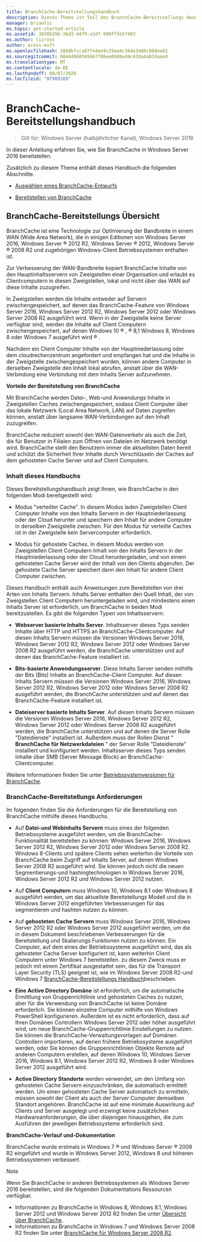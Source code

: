 ```yaml
---
title: BranchCache-Bereitstellungshandbuch
description: Dieses Thema ist Teil des BranchCache-Bereitstellungs Handbuchs für Windows Server 2016, das zeigt, wie BranchCache im Modus für verteilte und gehostete Caches bereitgestellt wird, um die WAN-Bandbreitenauslastung in Zweigniederlassungen zu optimieren.
manager: brianlic
ms.topic: get-started-article
ms.assetid: 3830b356-36d3-44f9-a1d7-990ff3e57403
ms.author: lizross
author: eross-msft
ms.openlocfilehash: 2868bfcca87f44ee9c29aa4c36de3486c660ee62
ms.sourcegitcommit: 68444968565667f86ee0586ed4c43da4ab24aaed
ms.translationtype: MT
ms.contentlocale: de-DE
ms.lasthandoff: 08/07/2020
ms.locfileid: "87989169"
---
```

# <a name="branchcache-deployment-guide"></a>BranchCache-Bereitstellungshandbuch

>Gilt für: Windows Server (halbjährlicher Kanal), Windows Server 2016

In dieser Anleitung erfahren Sie, wie Sie BranchCache in Windows Server 2016 bereitstellen.

Zusätzlich zu diesem Thema enthält dieses Handbuch die folgenden Abschnitte.

-   [Auswählen eines BranchCache-Entwurfs](../../branchcache/plan/Choosing-a-BranchCache-Design.md)

-   [Bereitstellen von BranchCache](../../branchcache/deploy/Deploy-BranchCache.md)

## <a name="branchcache-deployment-overview"></a>BranchCache-Bereitstellungs Übersicht

BranchCache ist eine Technologie zur Optimierung der Bandbreite in einem WAN (Wide Area Network), die in einigen Editionen von Windows Server 2016, Windows Server &reg; 2012 R2, Windows Server &reg; 2012, Windows Server &reg; 2008 R2 und zugehörigen Windows-Client Betriebssystemen enthalten ist.

Zur Verbesserung der WAN-Bandbreite kopiert BranchCache Inhalte von den Hauptinhaltsservern von Zweigstellen einer Organisation und erlaubt es Clientcomputern in diesen Zweigstellen, lokal und nicht über das WAN auf diese Inhalte zuzugreifen.

In Zweigstellen werden die Inhalte entweder auf Servern zwischengespeichert, auf denen das BranchCache-Feature von Windows Server 2016, Windows Server 2012 R2, Windows Server 2012 oder Windows Server 2008 R2 ausgeführt wird. Wenn in der Zweigstelle keine Server verfügbar sind, werden die Inhalte auf Client Computern zwischengespeichert, auf denen Windows 10 &reg; , &reg; 8,1 Windows 8, Windows 8 oder Windows 7 ausgeführt wird &reg; .

Nachdem ein Client Computer Inhalte von der Hauptniederlassung oder dem cloudrechenzentrum angefordert und empfangen hat und die Inhalte in der Zweigstelle zwischengespeichert wurden, können andere Computer in derselben Zweigstelle den Inhalt lokal abrufen, anstatt über die WAN-Verbindung eine Verbindung mit dem Inhalts Server aufzunehmen.

**Vorteile der Bereitstellung von BranchCache**

Mit BranchCache werden Datei-, Web-und Anwendungs Inhalte in Zweigstellen Caches zwischengespeichert, sodass Client Computer über das lokale Netzwerk (Local Area Network, LAN) auf Daten zugreifen können, anstatt über langsame WAN-Verbindungen auf den Inhalt zuzugreifen.

BranchCache reduziert sowohl den WAN-Datenverkehr als auch die Zeit, die für Benutzer in Filialen zum Öffnen von Dateien im Netzwerk benötigt wird.  BranchCache stellt den Benutzern immer die aktuellsten Daten bereit und schützt die Sicherheit Ihrer Inhalte durch Verschlüsseln der Caches auf dem gehosteten Cache Server und auf Client Computern.

### <a name="what-this-guide-provides"></a>Inhalt dieses Handbuchs
Dieses Bereitstellungshandbuch zeigt Ihnen, wie BranchCache in den folgenden Modi bereitgestellt wird:

-   Modus "verteilter Cache". In diesem Modus laden Zweigstellen Client Computer Inhalte von den Inhalts Servern in der Hauptniederlassung oder der Cloud herunter und speichern den Inhalt für andere Computer in derselben Zweigstelle zwischen. Für den Modus für verteilte Caches ist in der Zweigstelle kein Servercomputer erforderlich.

-   Modus für gehostete Caches. In diesem Modus werden von Zweigstellen Client Computern Inhalt von den Inhalts Servern in der Hauptniederlassung oder der Cloud heruntergeladen, und von einem gehosteten Cache Server wird der Inhalt von den Clients abgerufen. Der gehostete Cache Server speichert dann den Inhalt für andere Client Computer zwischen.

Dieses Handbuch enthält auch Anweisungen zum Bereitstellen von drei Arten von Inhalts Servern. Inhalts Server enthalten den Quell Inhalt, der von Zweigstellen Client Computern heruntergeladen wird, und mindestens einen Inhalts Server ist erforderlich, um BranchCache in beiden Modi bereitzustellen. Es gibt die folgenden Typen von Inhaltsservern:

-   **Webserver basierte Inhalts Server**. Inhaltsserver dieses Typs senden Inhalte über HTTP und HTTPS an BranchCache-Clientcomputer. Auf diesen Inhalts Servern müssen die Versionen Windows Server 2016, Windows Server 2012 R2, Windows Server 2012 oder Windows Server 2008 R2 ausgeführt werden, die BranchCache unterstützen und auf denen das BranchCache-Feature installiert ist.

-   **Bits-basierte Anwendungsserver**. Diese Inhalts Server senden mithilfe der Bits (Bits) Inhalte an BranchCache-Client Computer. Auf diesen Inhalts Servern müssen die Versionen Windows Server 2016, Windows Server 2012 R2, Windows Server 2012 oder Windows Server 2008 R2 ausgeführt werden, die BranchCache unterstützen und auf denen das BranchCache-Feature installiert ist.

-   **Dateiserver basierte Inhalts Server**. Auf diesen Inhalts Servern müssen die Versionen Windows Server 2016, Windows Server 2012 R2, Windows Server 2012 oder Windows Server 2008 R2 ausgeführt werden, die BranchCache unterstützen und auf denen die Server Rolle "Dateidienste" installiert ist. Außerdem muss der Rollen Dienst " **BranchCache für Netzwerkdateien** " der Server Rolle "Dateidienste" installiert und konfiguriert werden. Inhaltsserver dieses Typs senden Inhalte über SMB (Server Message Block) an BranchCache-Clientcomputer.

Weitere Informationen finden Sie unter [Betriebssystemversionen für BranchCache](../branchcache.md#bkmk_os).

### <a name="branchcache-deployment-requirements"></a>BranchCache-Bereitstellungs Anforderungen

Im folgenden finden Sie die Anforderungen für die Bereitstellung von BranchCache mithilfe dieses Handbuchs.

-   Auf **Datei-und Webinhalts Servern** muss eines der folgenden Betriebssysteme ausgeführt werden, um die BranchCache-Funktionalität bereitstellen zu können: Windows Server 2016, Windows Server 2012 R2, Windows Server 2012 oder Windows Server 2008 R2. Windows 8-Clients und spätere Clients sehen weiterhin die Vorteile von BranchCache beim Zugriff auf Inhalts Server, auf denen Windows Server 2008 R2 ausgeführt wird. Sie können jedoch nicht die neuen Segmentierungs-und hashingtechnologien in Windows Server 2016, Windows Server 2012 R2 und Windows Server 2012 nutzen.

-   Auf **Client Computern** muss Windows 10, Windows 8.1 oder Windows 8 ausgeführt werden, um das aktuellste Bereitstellungs Modell und die in Windows Server 2012 eingeführten Verbesserungen für das segmentieren und hashten nutzen zu können.

-   Auf **gehosteten Cache Servern** muss Windows Server 2016, Windows Server 2012 R2 oder Windows Server 2012 ausgeführt werden, um die in diesem Dokument beschriebenen Verbesserungen für die Bereitstellung und Skalierungs Funktionen nutzen zu können.  Ein Computer, auf dem eines der Betriebssysteme ausgeführt wird, das als gehosteter Cache Server konfiguriert ist, kann weiterhin Client Computern unter Windows 7 bereitstellen. zu diesem Zweck muss er jedoch mit einem Zertifikat ausgestattet sein, das für die Transport Layer Security (TLS) geeignet ist, wie im Windows Server 2008 R2-und Windows 7 [BranchCache-Bereitstellungs Handbuch](/previous-versions/windows/it-pro/windows-server-2008-R2-and-2008/ee649232(v=ws.10))beschrieben.

-   **Eine Active Directory Domäne** ist erforderlich, um die automatische Ermittlung von Gruppenrichtlinie und gehosteten Caches zu nutzen, aber für die Verwendung von BranchCache ist keine Domäne erforderlich.  Sie können einzelne Computer mithilfe von Windows PowerShell konfigurieren. Außerdem ist es nicht erforderlich, dass auf Ihren Domänen Controllern Windows Server 2012 oder höher ausgeführt wird, um neue BranchCache-Gruppenrichtlinie Einstellungen zu nutzen. Sie können die BranchCache-Verwaltungsvorlagen auf Domänen Controllern importieren, auf denen frühere Betriebssysteme ausgeführt werden, oder Sie können die Gruppenrichtlinien Objekte Remote auf anderen Computern erstellen, auf denen Windows 10, Windows Server 2016, Windows 8.1, Windows Server 2012 R2, Windows 8 oder Windows Server 2012 ausgeführt wird.

-   **Active Directory Standorte** werden verwendet, um den Umfang von gehosteten Cache Servern einzuschränken, die automatisch ermittelt werden.  Um einen gehosteten Cache Server automatisch zu ermitteln, müssen sowohl der Client als auch der Server Computer demselben Standort angehören. BranchCache ist auf eine minimale Auswirkung auf Clients und Server ausgelegt und erzwingt keine zusätzlichen Hardwareanforderungen, die über diejenigen hinausgehen, die zum Ausführen der jeweiligen Betriebssysteme erforderlich sind.

**BranchCache-Verlauf und-Dokumentation**

BranchCache wurde erstmals in Windows 7 &reg; und Windows Server &reg; 2008 R2 eingeführt und wurde in Windows Server 2012, Windows 8 und höheren Betriebssystemen verbessert.

> [!NOTE]
> Wenn Sie BranchCache in anderen Betriebssystemen als Windows Server 2016 bereitstellen, sind die folgenden Dokumentations Ressourcen verfügbar.
>
> - Informationen zu BranchCache in Windows 8, Windows 8.1, Windows Server 2012 und Windows Server 2012 R2 finden Sie unter [Übersicht über BranchCache](/previous-versions/windows/it-pro/windows-server-2012-R2-and-2012/hh831696(v=ws.11)).
> - Informationen zu BranchCache in Windows 7 und Windows Server 2008 R2 finden Sie unter [BranchCache für Windows Server 2008 R2](/previous-versions/windows/it-pro/windows-server-2008-R2-and-2008/dd996634(v=ws.10)).